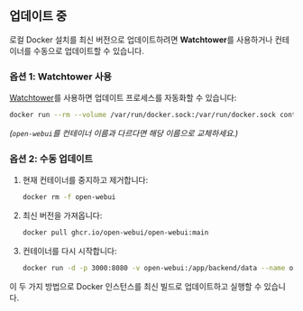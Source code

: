 ## 업데이트 중

로컬 Docker 설치를 최신 버전으로 업데이트하려면 **Watchtower**를 사용하거나 컨테이너를 수동으로 업데이트할 수 있습니다.

### 옵션 1: Watchtower 사용

[Watchtower](https://containrrr.dev/watchtower/)를 사용하면 업데이트 프로세스를 자동화할 수 있습니다:

```bash
docker run --rm --volume /var/run/docker.sock:/var/run/docker.sock containrrr/watchtower --run-once open-webui
```

_(`open-webui`를 컨테이너 이름과 다르다면 해당 이름으로 교체하세요.)_

### 옵션 2: 수동 업데이트

1. 현재 컨테이너를 중지하고 제거합니다:

   ```bash
   docker rm -f open-webui
   ```

2. 최신 버전을 가져옵니다:

   ```bash
   docker pull ghcr.io/open-webui/open-webui:main
   ```

3. 컨테이너를 다시 시작합니다:

   ```bash
   docker run -d -p 3000:8080 -v open-webui:/app/backend/data --name open-webui ghcr.io/open-webui/open-webui:main
   ```

이 두 가지 방법으로 Docker 인스턴스를 최신 빌드로 업데이트하고 실행할 수 있습니다.
